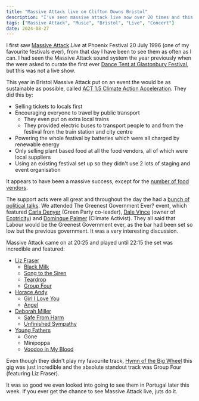 ```yaml
---
title: "Massive Attack live on Clifton Downs Bristol"
description: "I've seen massive attack live now over 20 times and this is definitely the best."
tags: ["Massive Attack", "Music", "Bristol", "Live", "Concert"]
date: 2024-08-27
---
```

I first saw [Massive Attack](https://en.wikipedia.org/wiki/Massive_Attack) _Live_ at Phoenix Festival 20 July 1996 (one of my favourite festivals ever), from that day I have been to see them as often as I can. I had seen the Massive Attack sound system the year previously when the were asked to curate the first ever [Dance Tent at Glastonbury Festival](https://cdn.glastonburyfestivals.co.uk/history/history-1995/), but this was not a live show.

This year in Bristol Massive Attack put on an event the would be as sustainable as possible, called [ACT 1.5 Climate Action Acceleration](https://www.instagram.com/act1.5_bristol/). They did this by:

- Selling tickets to locals first
- Encouraging everyone to travel by public transport
  - They even put on extra local trains
  - They provided electric buses to transport people to and from the festival from the train station and city centre
- Powering the whole festival by batteries which were all charged by renewable energy
- Only selling plant based food at all the food vendors, all of which were local suppliers
- Using an existing festival set up so they didn't use 2 lots of staging and event organisation

It appears to have been a massive success, except for the [number of food vendors](https://www.instagram.com/p/C_K-xnes41f/).

The support acts were all great and throughout the day the had a [bunch of political talks](https://www.instagram.com/p/C_ERmVyMs-T/). We attended The Greenest Government Ever? event, which featured [Carla Denyer](https://en.wikipedia.org/wiki/Carla_Denyer) (Green Party co-leader), [Dale Vince](https://en.wikipedia.org/wiki/Dale_Vince) (owner of [Ecotricity](https://en.wikipedia.org/wiki/Ecotricity)) and [Dominque Palmer](https://en.wikipedia.org/wiki/Dominique_Palmer) (Climate Activist). They all said that Labour would be the Greenest Government ever, as the bar had been set so low but the previous government. It was a very interesting discussion.

Massive Attack came on at 20:25 and played until 22:15 the set was incredible and featured:
- [Liz Fraser](https://en.wikipedia.org/wiki/Elizabeth_Fraser)
  - [Black Milk](https://song.link/gb/i/724467020)
  - [Song to the Siren](https://song.link/gb/i/193391917)
  - [Teardrop](https://song.link/gb/i/724466700)
  - [Group Four](https://song.link/gb/i/724467042)
- [Horace Andy](https://en.wikipedia.org/wiki/Horace_Andy)
  - [Girl I Love You](https://song.link/gb/i/721294971)
  - [Angel](https://song.link/gb/i/724466660)
- [Deborah Miller](https://soundmiterecordsllc.com/deborah-miller-bio)
  - [Safe From Harm](https://song.link/gb/i/715864317)
  - [Unfinished Sympathy](https://song.link/gb/i/715864380)
- [Young Fathers](https://en.wikipedia.org/wiki/Young_Fathers)
  - Gone
  - Minipoppa
  - [Voodoo in My Blood](https://song.link/gb/i/1444884880)

Even though they didn't play my favourite track, [Hymn of the Big Wheel](https://song.link/gb/i/715864438) this gig was just incredible and the absolute standout track was Group Four (featuring Liz Fraser).

It was so good we even looked into going to see them in Portugal later this week. If you ever get the chance to see Massive Attack live, juts do it.
